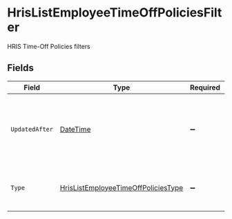 # HrisListEmployeeTimeOffPoliciesFilter

HRIS Time-Off Policies filters


## Fields

| Field                                                                                               | Type                                                                                                | Required                                                                                            | Description                                                                                         | Example                                                                                             |
| --------------------------------------------------------------------------------------------------- | --------------------------------------------------------------------------------------------------- | --------------------------------------------------------------------------------------------------- | --------------------------------------------------------------------------------------------------- | --------------------------------------------------------------------------------------------------- |
| `UpdatedAfter`                                                                                      | [DateTime](https://learn.microsoft.com/en-us/dotnet/api/system.datetime?view=net-5.0)               | :heavy_minus_sign:                                                                                  | Use a string with a date to only select results updated after that given date                       | 2020-01-01T00:00:00.000Z                                                                            |
| `Type`                                                                                              | [HrisListEmployeeTimeOffPoliciesType](../../Models/Requests/HrisListEmployeeTimeOffPoliciesType.md) | :heavy_minus_sign:                                                                                  | Filter to select time-off policies by type                                                          |                                                                                                     |